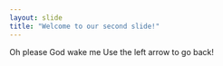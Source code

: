 ```yaml
---
layout: slide
title: "Welcome to our second slide!"
---
```

Oh please God wake me
Use the left arrow to go back!
